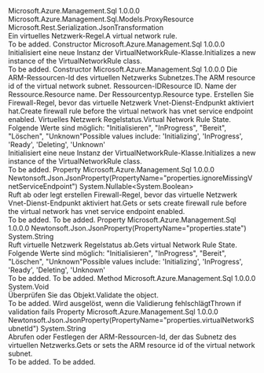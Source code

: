 <Type Name="VirtualNetworkRule" FullName="Microsoft.Azure.Management.Sql.Models.VirtualNetworkRule">
  <TypeSignature Language="C#" Value="public class VirtualNetworkRule : Microsoft.Azure.Management.Sql.Models.ProxyResource" />
  <TypeSignature Language="ILAsm" Value=".class public auto ansi beforefieldinit VirtualNetworkRule extends Microsoft.Azure.Management.Sql.Models.ProxyResource" />
  <TypeSignature Language="DocId" Value="T:Microsoft.Azure.Management.Sql.Models.VirtualNetworkRule" />
  <TypeSignature Language="VB.NET" Value="Public Class VirtualNetworkRule&#xA;Inherits ProxyResource" />
  <TypeSignature Language="F#" Value="type VirtualNetworkRule = class&#xA;    inherit ProxyResource" />
  <AssemblyInfo>
    <AssemblyName>Microsoft.Azure.Management.Sql</AssemblyName>
    <AssemblyVersion>1.0.0.0</AssemblyVersion>
  </AssemblyInfo>
  <Base>
    <BaseTypeName>Microsoft.Azure.Management.Sql.Models.ProxyResource</BaseTypeName>
  </Base>
  <Interfaces />
  <Attributes>
    <Attribute>
      <AttributeName>Microsoft.Rest.Serialization.JsonTransformation</AttributeName>
    </Attribute>
  </Attributes>
  <Docs>
    <summary>
            <span data-ttu-id="fc85f-101">Ein virtuelles Netzwerk-Regel.</span><span class="sxs-lookup"><span data-stu-id="fc85f-101">A virtual network rule.</span></span>
            </summary>
    <remarks>To be added.</remarks>
  </Docs>
  <Members>
    <Member MemberName=".ctor">
      <MemberSignature Language="C#" Value="public VirtualNetworkRule ();" />
      <MemberSignature Language="ILAsm" Value=".method public hidebysig specialname rtspecialname instance void .ctor() cil managed" />
      <MemberSignature Language="DocId" Value="M:Microsoft.Azure.Management.Sql.Models.VirtualNetworkRule.#ctor" />
      <MemberSignature Language="VB.NET" Value="Public Sub New ()" />
      <MemberType>Constructor</MemberType>
      <AssemblyInfo>
        <AssemblyName>Microsoft.Azure.Management.Sql</AssemblyName>
        <AssemblyVersion>1.0.0.0</AssemblyVersion>
      </AssemblyInfo>
      <Parameters />
      <Docs>
        <summary>
            <span data-ttu-id="fc85f-102">Initialisiert eine neue Instanz der VirtualNetworkRule-Klasse.</span><span class="sxs-lookup"><span data-stu-id="fc85f-102">Initializes a new instance of the VirtualNetworkRule class.</span></span>
            </summary>
        <remarks>To be added.</remarks>
      </Docs>
    </Member>
    <Member MemberName=".ctor">
      <MemberSignature Language="C#" Value="public VirtualNetworkRule (string virtualNetworkSubnetId, string id = null, string name = null, string type = null, Nullable&lt;bool&gt; ignoreMissingVnetServiceEndpoint = null, string state = null);" />
      <MemberSignature Language="ILAsm" Value=".method public hidebysig specialname rtspecialname instance void .ctor(string virtualNetworkSubnetId, string id, string name, string type, valuetype System.Nullable`1&lt;bool&gt; ignoreMissingVnetServiceEndpoint, string state) cil managed" />
      <MemberSignature Language="DocId" Value="M:Microsoft.Azure.Management.Sql.Models.VirtualNetworkRule.#ctor(System.String,System.String,System.String,System.String,System.Nullable{System.Boolean},System.String)" />
      <MemberSignature Language="VB.NET" Value="Public Sub New (virtualNetworkSubnetId As String, Optional id As String = null, Optional name As String = null, Optional type As String = null, Optional ignoreMissingVnetServiceEndpoint As Nullable(Of Boolean) = null, Optional state As String = null)" />
      <MemberSignature Language="F#" Value="new Microsoft.Azure.Management.Sql.Models.VirtualNetworkRule : string * string * string * string * Nullable&lt;bool&gt; * string -&gt; Microsoft.Azure.Management.Sql.Models.VirtualNetworkRule" Usage="new Microsoft.Azure.Management.Sql.Models.VirtualNetworkRule (virtualNetworkSubnetId, id, name, type, ignoreMissingVnetServiceEndpoint, state)" />
      <MemberType>Constructor</MemberType>
      <AssemblyInfo>
        <AssemblyName>Microsoft.Azure.Management.Sql</AssemblyName>
        <AssemblyVersion>1.0.0.0</AssemblyVersion>
      </AssemblyInfo>
      <Parameters>
        <Parameter Name="virtualNetworkSubnetId" Type="System.String" />
        <Parameter Name="id" Type="System.String" />
        <Parameter Name="name" Type="System.String" />
        <Parameter Name="type" Type="System.String" />
        <Parameter Name="ignoreMissingVnetServiceEndpoint" Type="System.Nullable&lt;System.Boolean&gt;" />
        <Parameter Name="state" Type="System.String" />
      </Parameters>
      <Docs>
        <param name="virtualNetworkSubnetId"><span data-ttu-id="fc85f-103">Die ARM-Ressourcen-Id des virtuellen Netzwerks Subnetzes.</span><span class="sxs-lookup"><span data-stu-id="fc85f-103">The ARM resource id of the virtual network subnet.</span></span></param>
        <param name="id"><span data-ttu-id="fc85f-104">Ressourcen-ID</span><span class="sxs-lookup"><span data-stu-id="fc85f-104">Resource ID.</span></span></param>
        <param name="name"><span data-ttu-id="fc85f-105">Name der Ressource.</span><span class="sxs-lookup"><span data-stu-id="fc85f-105">Resource name.</span></span></param>
        <param name="type"><span data-ttu-id="fc85f-106">Der Ressourcentyp.</span><span class="sxs-lookup"><span data-stu-id="fc85f-106">Resource type.</span></span></param>
        <param name="ignoreMissingVnetServiceEndpoint"><span data-ttu-id="fc85f-107">Erstellen Sie Firewall-Regel, bevor das virtuelle Netzwerk Vnet-Dienst-Endpunkt aktiviert hat.</span><span class="sxs-lookup"><span data-stu-id="fc85f-107">Create firewall rule before the virtual network has vnet service endpoint enabled.</span></span></param>
        <param name="state"><span data-ttu-id="fc85f-108">Virtuelles Netzwerk Regelstatus.</span><span class="sxs-lookup"><span data-stu-id="fc85f-108">Virtual Network Rule State.</span></span> <span data-ttu-id="fc85f-109">Folgende Werte sind möglich: "Initialisieren", "InProgress", "Bereit", "Löschen", "Unknown"</span><span class="sxs-lookup"><span data-stu-id="fc85f-109">Possible values include: 'Initializing', 'InProgress', 'Ready', 'Deleting', 'Unknown'</span></span></param>
        <summary>
            <span data-ttu-id="fc85f-110">Initialisiert eine neue Instanz der VirtualNetworkRule-Klasse.</span><span class="sxs-lookup"><span data-stu-id="fc85f-110">Initializes a new instance of the VirtualNetworkRule class.</span></span>
            </summary>
        <remarks>To be added.</remarks>
      </Docs>
    </Member>
    <Member MemberName="IgnoreMissingVnetServiceEndpoint">
      <MemberSignature Language="C#" Value="public Nullable&lt;bool&gt; IgnoreMissingVnetServiceEndpoint { get; set; }" />
      <MemberSignature Language="ILAsm" Value=".property instance valuetype System.Nullable`1&lt;bool&gt; IgnoreMissingVnetServiceEndpoint" />
      <MemberSignature Language="DocId" Value="P:Microsoft.Azure.Management.Sql.Models.VirtualNetworkRule.IgnoreMissingVnetServiceEndpoint" />
      <MemberSignature Language="VB.NET" Value="Public Property IgnoreMissingVnetServiceEndpoint As Nullable(Of Boolean)" />
      <MemberSignature Language="F#" Value="member this.IgnoreMissingVnetServiceEndpoint : Nullable&lt;bool&gt; with get, set" Usage="Microsoft.Azure.Management.Sql.Models.VirtualNetworkRule.IgnoreMissingVnetServiceEndpoint" />
      <MemberType>Property</MemberType>
      <AssemblyInfo>
        <AssemblyName>Microsoft.Azure.Management.Sql</AssemblyName>
        <AssemblyVersion>1.0.0.0</AssemblyVersion>
      </AssemblyInfo>
      <Attributes>
        <Attribute>
          <AttributeName>Newtonsoft.Json.JsonProperty(PropertyName="properties.ignoreMissingVnetServiceEndpoint")</AttributeName>
        </Attribute>
      </Attributes>
      <ReturnValue>
        <ReturnType>System.Nullable&lt;System.Boolean&gt;</ReturnType>
      </ReturnValue>
      <Docs>
        <summary>
            <span data-ttu-id="fc85f-111">Ruft ab oder legt erstellen Firewall-Regel, bevor das virtuelle Netzwerk Vnet-Dienst-Endpunkt aktiviert hat.</span><span class="sxs-lookup"><span data-stu-id="fc85f-111">Gets or sets create firewall rule before the virtual network has vnet service endpoint enabled.</span></span>
            </summary>
        <value>To be added.</value>
        <remarks>To be added.</remarks>
      </Docs>
    </Member>
    <Member MemberName="State">
      <MemberSignature Language="C#" Value="public string State { get; }" />
      <MemberSignature Language="ILAsm" Value=".property instance string State" />
      <MemberSignature Language="DocId" Value="P:Microsoft.Azure.Management.Sql.Models.VirtualNetworkRule.State" />
      <MemberSignature Language="VB.NET" Value="Public ReadOnly Property State As String" />
      <MemberSignature Language="F#" Value="member this.State : string" Usage="Microsoft.Azure.Management.Sql.Models.VirtualNetworkRule.State" />
      <MemberType>Property</MemberType>
      <AssemblyInfo>
        <AssemblyName>Microsoft.Azure.Management.Sql</AssemblyName>
        <AssemblyVersion>1.0.0.0</AssemblyVersion>
      </AssemblyInfo>
      <Attributes>
        <Attribute>
          <AttributeName>Newtonsoft.Json.JsonProperty(PropertyName="properties.state")</AttributeName>
        </Attribute>
      </Attributes>
      <ReturnValue>
        <ReturnType>System.String</ReturnType>
      </ReturnValue>
      <Docs>
        <summary>
            <span data-ttu-id="fc85f-112">Ruft virtuelle Netzwerk Regelstatus ab.</span><span class="sxs-lookup"><span data-stu-id="fc85f-112">Gets virtual Network Rule State.</span></span> <span data-ttu-id="fc85f-113">Folgende Werte sind möglich: "Initialisieren", "InProgress", "Bereit", "Löschen", "Unknown"</span><span class="sxs-lookup"><span data-stu-id="fc85f-113">Possible values include: 'Initializing', 'InProgress', 'Ready', 'Deleting', 'Unknown'</span></span>
            </summary>
        <value>To be added.</value>
        <remarks>To be added.</remarks>
      </Docs>
    </Member>
    <Member MemberName="Validate">
      <MemberSignature Language="C#" Value="public virtual void Validate ();" />
      <MemberSignature Language="ILAsm" Value=".method public hidebysig newslot virtual instance void Validate() cil managed" />
      <MemberSignature Language="DocId" Value="M:Microsoft.Azure.Management.Sql.Models.VirtualNetworkRule.Validate" />
      <MemberSignature Language="VB.NET" Value="Public Overridable Sub Validate ()" />
      <MemberSignature Language="F#" Value="abstract member Validate : unit -&gt; unit&#xA;override this.Validate : unit -&gt; unit" Usage="virtualNetworkRule.Validate " />
      <MemberType>Method</MemberType>
      <AssemblyInfo>
        <AssemblyName>Microsoft.Azure.Management.Sql</AssemblyName>
        <AssemblyVersion>1.0.0.0</AssemblyVersion>
      </AssemblyInfo>
      <ReturnValue>
        <ReturnType>System.Void</ReturnType>
      </ReturnValue>
      <Parameters />
      <Docs>
        <summary>
            <span data-ttu-id="fc85f-114">Überprüfen Sie das Objekt.</span><span class="sxs-lookup"><span data-stu-id="fc85f-114">Validate the object.</span></span>
            </summary>
        <remarks>To be added.</remarks>
        <exception cref="T:Microsoft.Rest.ValidationException">
            <span data-ttu-id="fc85f-115">Wird ausgelöst, wenn die Validierung fehlschlägt</span><span class="sxs-lookup"><span data-stu-id="fc85f-115">Thrown if validation fails</span></span>
            </exception>
      </Docs>
    </Member>
    <Member MemberName="VirtualNetworkSubnetId">
      <MemberSignature Language="C#" Value="public string VirtualNetworkSubnetId { get; set; }" />
      <MemberSignature Language="ILAsm" Value=".property instance string VirtualNetworkSubnetId" />
      <MemberSignature Language="DocId" Value="P:Microsoft.Azure.Management.Sql.Models.VirtualNetworkRule.VirtualNetworkSubnetId" />
      <MemberSignature Language="VB.NET" Value="Public Property VirtualNetworkSubnetId As String" />
      <MemberSignature Language="F#" Value="member this.VirtualNetworkSubnetId : string with get, set" Usage="Microsoft.Azure.Management.Sql.Models.VirtualNetworkRule.VirtualNetworkSubnetId" />
      <MemberType>Property</MemberType>
      <AssemblyInfo>
        <AssemblyName>Microsoft.Azure.Management.Sql</AssemblyName>
        <AssemblyVersion>1.0.0.0</AssemblyVersion>
      </AssemblyInfo>
      <Attributes>
        <Attribute>
          <AttributeName>Newtonsoft.Json.JsonProperty(PropertyName="properties.virtualNetworkSubnetId")</AttributeName>
        </Attribute>
      </Attributes>
      <ReturnValue>
        <ReturnType>System.String</ReturnType>
      </ReturnValue>
      <Docs>
        <summary>
            <span data-ttu-id="fc85f-116">Abrufen oder Festlegen der ARM-Ressourcen-Id, der das Subnetz des virtuellen Netzwerks.</span><span class="sxs-lookup"><span data-stu-id="fc85f-116">Gets or sets the ARM resource id of the virtual network subnet.</span></span>
            </summary>
        <value>To be added.</value>
        <remarks>To be added.</remarks>
      </Docs>
    </Member>
  </Members>
</Type>